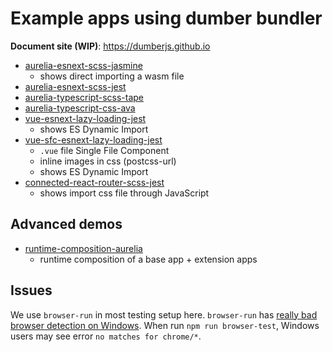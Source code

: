 # Example apps using dumber bundler

**Document site (WIP)**: https://dumberjs.github.io

* [aurelia-esnext-scss-jasmine](https://github.com/dumberjs/examples/tree/master/aurelia-esnext-scss-jasmine)
  - shows direct importing a wasm file
* [aurelia-esnext-scss-jest](https://github.com/dumberjs/examples/tree/master/aurelia-esnext-scss-jest)
* [aurelia-typescript-scss-tape](https://github.com/dumberjs/examples/tree/master/aurelia-typescript-scss-tape)
* [aurelia-typescript-css-ava](https://github.com/dumberjs/examples/tree/master/aurelia-typescript-css-ava)
* [vue-esnext-lazy-loading-jest](https://github.com/dumberjs/examples/tree/master/vue-esnext-lazy-loading-jest)
  - shows ES Dynamic Import
* [vue-sfc-esnext-lazy-loading-jest](https://github.com/dumberjs/examples/tree/master/vue-sfc-esnext-lazy-loading-jest)
  - `.vue` file Single File Component
  - inline images in css (postcss-url)
  - shows ES Dynamic Import
* [connected-react-router-scss-jest](https://github.com/dumberjs/examples/tree/master/connected-react-router-scss-jest)
  - shows import css file through JavaScript

## Advanced demos

* [runtime-composition-aurelia](https://github.com/dumberjs/examples/tree/master/runtime-composition-aurelia)
  - runtime composition of a base app + extension apps

## Issues

We use `browser-run` in most testing setup here. `browser-run` has [really bad browser detection on Windows](https://github.com/juliangruber/browser-run/issues/75). When run `npm run browser-test`, Windows users may see error `no matches for chrome/*`.
